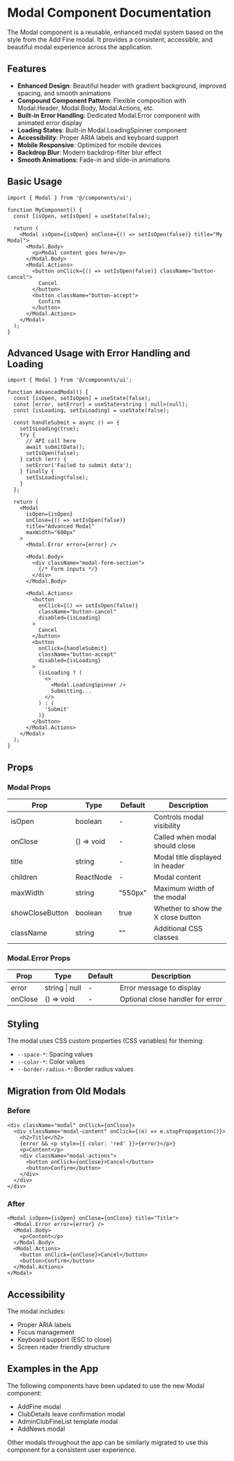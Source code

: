 # Modal Component Documentation

The Modal component is a reusable, enhanced modal system based on the style from the Add Fine modal. It provides a consistent, accessible, and beautiful modal experience across the application.

## Features

- **Enhanced Design**: Beautiful header with gradient background, improved spacing, and smooth animations
- **Compound Component Pattern**: Flexible composition with Modal.Header, Modal.Body, Modal.Actions, etc.
- **Built-in Error Handling**: Dedicated Modal.Error component with animated error display
- **Loading States**: Built-in Modal.LoadingSpinner component
- **Accessibility**: Proper ARIA labels and keyboard support
- **Mobile Responsive**: Optimized for mobile devices
- **Backdrop Blur**: Modern backdrop-filter blur effect
- **Smooth Animations**: Fade-in and slide-in animations

## Basic Usage

```tsx
import { Modal } from '@/components/ui';

function MyComponent() {
  const [isOpen, setIsOpen] = useState(false);
  
  return (
    <Modal isOpen={isOpen} onClose={() => setIsOpen(false)} title="My Modal">
      <Modal.Body>
        <p>Modal content goes here</p>
      </Modal.Body>
      <Modal.Actions>
        <button onClick={() => setIsOpen(false)} className="button-cancel">
          Cancel
        </button>
        <button className="button-accept">
          Confirm
        </button>
      </Modal.Actions>
    </Modal>
  );
}
```

## Advanced Usage with Error Handling and Loading

```tsx
import { Modal } from '@/components/ui';

function AdvancedModal() {
  const [isOpen, setIsOpen] = useState(false);
  const [error, setError] = useState<string | null>(null);
  const [isLoading, setIsLoading] = useState(false);
  
  const handleSubmit = async () => {
    setIsLoading(true);
    try {
      // API call here
      await submitData();
      setIsOpen(false);
    } catch (err) {
      setError('Failed to submit data');
    } finally {
      setIsLoading(false);
    }
  };
  
  return (
    <Modal 
      isOpen={isOpen} 
      onClose={() => setIsOpen(false)} 
      title="Advanced Modal"
      maxWidth="600px"
    >
      <Modal.Error error={error} />
      
      <Modal.Body>
        <div className="modal-form-section">
          {/* Form inputs */}
        </div>
      </Modal.Body>
      
      <Modal.Actions>
        <button 
          onClick={() => setIsOpen(false)} 
          className="button-cancel"
          disabled={isLoading}
        >
          Cancel
        </button>
        <button 
          onClick={handleSubmit}
          className="button-accept"
          disabled={isLoading}
        >
          {isLoading ? (
            <>
              <Modal.LoadingSpinner />
              Submitting...
            </>
          ) : (
            'Submit'
          )}
        </button>
      </Modal.Actions>
    </Modal>
  );
}
```

## Props

### Modal Props

| Prop | Type | Default | Description |
|------|------|---------|-------------|
| isOpen | boolean | - | Controls modal visibility |
| onClose | () => void | - | Called when modal should close |
| title | string | - | Modal title displayed in header |
| children | ReactNode | - | Modal content |
| maxWidth | string | "550px" | Maximum width of the modal |
| showCloseButton | boolean | true | Whether to show the X close button |
| className | string | "" | Additional CSS classes |

### Modal.Error Props

| Prop | Type | Default | Description |
|------|------|---------|-------------|
| error | string \| null | - | Error message to display |
| onClose | () => void | - | Optional close handler for error |

## Styling

The modal uses CSS custom properties (CSS variables) for theming:

- `--space-*`: Spacing values
- `--color-*`: Color values
- `--border-radius-*`: Border radius values

## Migration from Old Modals

### Before
```tsx
<div className="modal" onClick={onClose}>
  <div className="modal-content" onClick={(e) => e.stopPropagation()}>
    <h2>Title</h2>
    {error && <p style={{ color: 'red' }}>{error}</p>}
    <p>Content</p>
    <div className="modal-actions">
      <button onClick={onClose}>Cancel</button>
      <button>Confirm</button>
    </div>
  </div>
</div>
```

### After
```tsx
<Modal isOpen={isOpen} onClose={onClose} title="Title">
  <Modal.Error error={error} />
  <Modal.Body>
    <p>Content</p>
  </Modal.Body>
  <Modal.Actions>
    <button onClick={onClose}>Cancel</button>
    <button>Confirm</button>
  </Modal.Actions>
</Modal>
```

## Accessibility

The modal includes:
- Proper ARIA labels
- Focus management
- Keyboard support (ESC to close)
- Screen reader friendly structure

## Examples in the App

The following components have been updated to use the new Modal component:
- AddFine modal
- ClubDetails leave confirmation modal
- AdminClubFineList template modal  
- AddNews modal

Other modals throughout the app can be similarly migrated to use this component for a consistent user experience.
